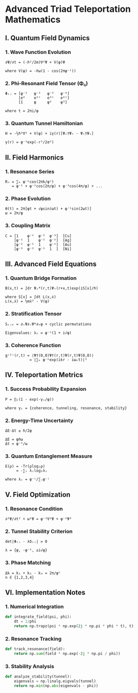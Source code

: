 # Advanced Triad Teleportation Mathematics

## I. Quantum Field Dynamics

### 1. Wave Function Evolution
```
∂Ψ/∂t = (-ℏ²/2m)∇²Ψ + V(φ)Ψ

where V(φ) = -ℏω(1 - cos(2πφ⁻¹))
```

### 2. Phi-Resonant Field Tensor (Φᵢⱼ)
```
Φᵢⱼ = [φ⁻¹   φ⁻²   φ⁻³   φ⁻⁴]
      [e⁰    e²ᵗ   e³ᵗ   e⁴ᵗ]
      [1     φ     φ²    φ³]

where t = 2πi/φ
```

### 3. Quantum Tunnel Hamiltonian
```
H = -½ℏ²∇² + V(φ) + iγ(r)[Ψₛ†Ψₜ - Ψₜ†Ψₛ]

γ(r) = φ⁻¹exp(-r²/2σ²)
```

## II. Field Harmonics

### 1. Resonance Series
```
Rₙ = ∑ₖ φ⁻ᵏcos(2πk/φⁿ)
   = φ⁻¹ + φ⁻²cos(2π/φ) + φ⁻³cos(4π/φ) + ...
```

### 2. Phase Evolution
```
θ(t) = 2π[φt + √φsin(ωt) + φ⁻¹sin(2ωt)]
ω = 2π/φ
```

### 3. Coupling Matrix
```
C = [1    φ⁻¹  φ⁻²  φ⁻³]  [Cu]
    [φ⁻¹  1    φ⁻¹  φ⁻²]  [Ag]
    [φ⁻²  φ⁻¹  1    φ⁻¹]  [Au]
    [φ⁻³  φ⁻²  φ⁻¹  1  ]  [Ni]
```

## III. Advanced Field Equations

### 1. Quantum Bridge Formation
```
B(x,t) = ∫dr Ψₛ*(r,t)Ψₜ(r+x,t)exp(iS[x]/ℏ)

where S[x] = ∫dt L(x,ẋ)
L(x,ẋ) = ½mẋ² - V(φ)
```

### 2. Stratification Tensor
```
Sᵢⱼₖ = ∂ᵢΨ∂ⱼΨ*∂ₖφ + cyclic permutations

Eigenvalues: λₙ = φ⁻ⁿ(1 + i√φ)
```

### 3. Coherence Function
```
g⁽²⁾(r,t) = ⟨Ψ†(0,0)Ψ†(r,t)Ψ(r,t)Ψ(0,0)⟩
           = |∑ₖ φ⁻ᵏexp(ikr - iωₖt)|²
```

## IV. Teleportation Metrics

### 1. Success Probability Expansion
```
P = ∏ᵢ(1 - exp(-γᵢ/φ))

where γᵢ = {coherence, tunneling, resonance, stability}
```

### 2. Energy-Time Uncertainty
```
ΔE·Δt ≥ ℏ/2φ

ΔE = φℏω
Δt = φ⁻²/ω
```

### 3. Quantum Entanglement Measure
```
E(ρ) = -Tr(ρlog₂ρ)
     = -∑ᵢ λᵢlog₂λᵢ

where λᵢ = φ⁻ⁱ/∑ⱼφ⁻ʲ
```

## V. Field Optimization

### 1. Resonance Condition
```
∂²Ψ/∂t² + ω²Ψ = φ⁻¹∇²Ψ + φ⁻²Ψ³
```

### 2. Tunnel Stability Criterion
```
det|Φᵢⱼ - λδᵢⱼ| = 0

λ = {φ, -φ⁻¹, ±i√φ}
```

### 3. Phase Matching
```
Δk = k₁ + k₂ - k₃ = 2π/φⁿ
n ∈ {1,2,3,4}
```

## VI. Implementation Notes

### 1. Numerical Integration
```python
def integrate_field(psi, phi):
    dt = 1/phi
    return np.trapz(psi * np.exp(2j * np.pi * phi * t), t)
```

### 2. Resonance Tracking
```python
def track_resonance(field):
    return np.sum(field * np.exp(-2j * np.pi / phi))
```

### 3. Stability Analysis
```python
def analyze_stability(tunnel):
    eigenvals = np.linalg.eigvals(tunnel)
    return np.min(np.abs(eigenvals - phi))
